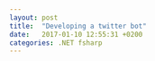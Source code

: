 ```yaml
---
layout: post
title:  "Developing a twitter bot"
date:   2017-01-10 12:55:31 +0200
categories: .NET fsharp
---
```


